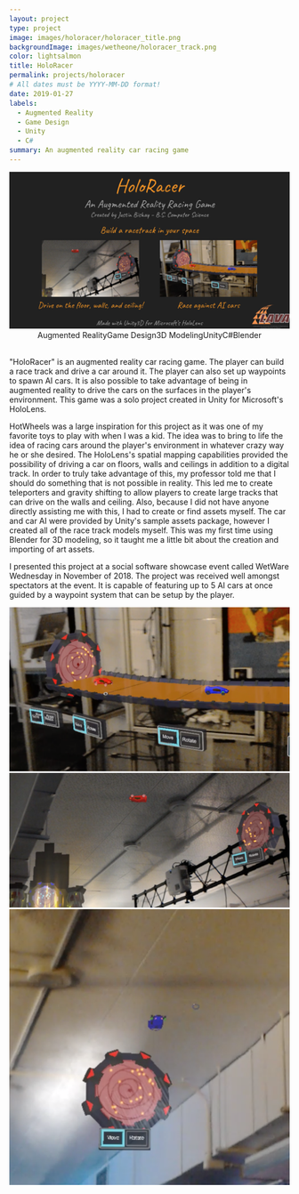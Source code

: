 ```yaml
---
layout: project
type: project
image: images/holoracer/holoracer_title.png
backgroundImage: images/wetheone/holoracer_track.png
color: lightsalmon
title: HoloRacer
permalink: projects/holoracer
# All dates must be YYYY-MM-DD format!
date: 2019-01-27
labels:
  - Augmented Reality
  - Game Design
  - Unity
  - C#
summary: An augmented reality car racing game
---
```


<img class="ui huge centered bordered image" src="../images/holoracer/holoracer_title2.png">

<div style="display: flex; justify-content: center" class="ui large labels">
  <div class="ui basic label">Augmented Reality</div>
  <div class="ui basic label">Game Design</div>
  <div class="ui basic label">3D Modeling</div>
  <div class="ui basic label">Unity</div>
  <div class="ui basic label">C#</div>
  <div class="ui basic label">Blender</div>
</div>
<br/>

"HoloRacer" is an augmented reality car racing game. The player can build a race track and drive a car around it. The player can also set up waypoints to spawn AI cars. It is also possible to take advantage of being in augmented reality to drive the cars on the surfaces in the player's environment. This game was a solo project created in Unity for Microsoft's HoloLens.

HotWheels was a large inspiration for this project as it was one of my favorite toys to play with when I was a kid. The idea was to bring to life the idea of racing cars around the player's environment in whatever crazy way he or she desired. The HoloLens's spatial mapping capabilities provided the possibility of driving a car on floors, walls and ceilings in addition to a digital track. In order to truly take advantage of this, my professor told me that I should do something that is not possible in reality. This led me to create teleporters and gravity shifting to allow players to create large tracks that can drive on the walls and ceiling. Also, because I did not have anyone directly assisting me with this, I had to create or find assets myself. The car and car AI were provided by Unity's sample assets package, however I created all of the race track models myself. This was my first time using Blender for 3D modeling, so it taught me a little bit about the creation and importing of art assets. 

I presented this project at a social software showcase event called WetWare Wednesday in November of 2018. The project was received well amongst spectators at the event. It is capable of featuring up to 5 AI cars at once guided by a waypoint system that can be setup by the player. 

<div class="ui one column grid">
  <div class="column">
    <img class="ui large bordered image" src="../images/holoracer/holoracer_track.png">
    <img class="ui large bordered image" src="../images/holoracer/holoracer_ceilingPlayer.png">
    <img class="ui large bordered image" src="../images/holoracer/holoracer_ceilingAI.png">
  </div>
  <div class="column">
  </div>
</div>

